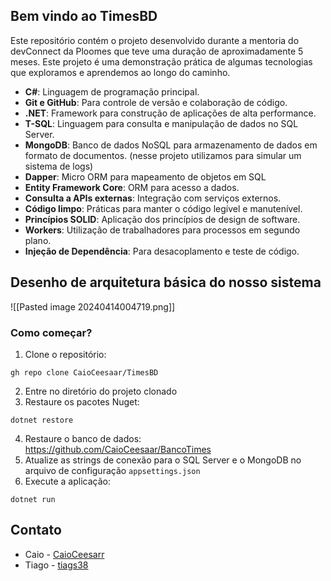 ## Bem vindo ao TimesBD

Este repositório contém o projeto desenvolvido durante a mentoria do devConnect da Ploomes que teve uma duração de aproximadamente 5 meses. Este projeto é uma demonstração prática de algumas tecnologias que exploramos e aprendemos ao longo do caminho. 

- **C#**: Linguagem de programação principal. 
- **Git e GitHub**: Para controle de versão e colaboração de código. 
- **.NET**: Framework para construção de aplicações de alta performance.
- **T-SQL**: Linguagem para consulta e manipulação de dados no SQL Server. 
- **MongoDB**: Banco de dados NoSQL para armazenamento de dados em formato de documentos. (nesse projeto utilizamos para simular um sistema de logs)
- **Dapper**: Micro ORM para mapeamento de objetos em SQL
- **Entity Framework Core**: ORM para acesso a dados.
- **Consulta a APIs externas**: Integração com serviços externos. 
- **Código limpo**: Práticas para manter o código legível e manutenível. 
- **Princípios SOLID**: Aplicação dos princípios de design de software.
- **Workers**: Utilização de trabalhadores para processos em segundo plano. 
- **Injeção de Dependência**: Para desacoplamento e teste de código.

## Desenho de arquitetura básica do nosso sistema

![[Pasted image 20240414004719.png]]
### Como começar?

1. Clone o repositório: 
```
gh repo clone CaioCeesaar/TimesBD
```
2. Entre no diretório do projeto clonado
3. Restaure os pacotes Nuget:
```
dotnet restore
```
4. Restaure o banco de dados: https://github.com/CaioCeesaar/BancoTimes
5. Atualize as strings de conexão para o SQL Server e o MongoDB no arquivo de configuração `appsettings.json`
6. Execute a aplicação:
```
dotnet run
```

## Contato

* Caio - [CaioCeesarr](https://github.com/CaioCeesaar)
* Tiago - [tiags38](https://github.com/tiags38)
